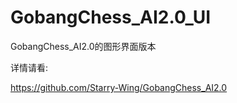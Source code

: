 # GobangChess_AI2.0_UI
GobangChess_AI2.0的图形界面版本

详情请看:

https://github.com/Starry-Wing/GobangChess_AI2.0
